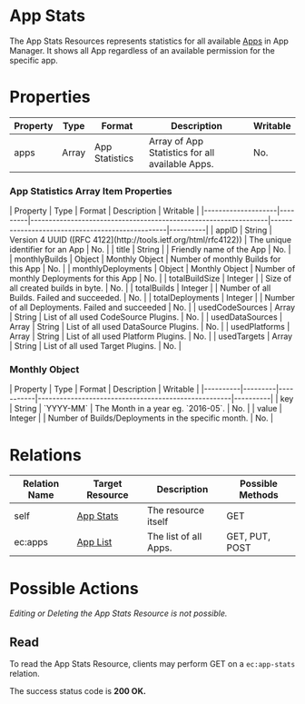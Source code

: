 # App Stats

The App Stats Resources represents statistics for all available [Apps](./app/) in App Manager. It shows all App regardless of an available permission for the specific app.

# Properties

| Property | Type  | Format         | Description                                     | Writable |
|----------|-------|----------------|-------------------------------------------------|----------|
| apps     | Array | App Statistics | Array of App Statistics for all available Apps. | No.      |

<h3>App Statistics Array Item Properties</h3>
| Property           | Type    | Format                                                          | Description                                     | Writable |
|--------------------|---------|-----------------------------------------------------------------|-------------------------------------------------|----------|
| appID              | String  | Version 4 UUID ([RFC 4122](http://tools.ietf.org/html/rfc4122)) | The unique identifier for an App                | No.      |
| title              | String  |                                                                 | Friendly name of the App                        | No.      |
| monthlyBuilds      | Object  | Monthly Object                                                  | Number of monthly Builds for this App           | No.      |
| monthlyDeployments | Object  | Monthly Object                                                  | Number of monthly Deployments for this App      | No.      |
| totalBuildSize     | Integer |                                                                 | Size of all created builds in byte.             | No.      |
| totalBuilds        | Integer |                                                                 | Number of all Builds. Failed and succeeded.     | No.      |
| totalDeployments   | Integer |                                                                 | Number of all Deployments. Failed and succeeded | No.      |
| usedCodeSources    | Array   | String                                                          | List of all used CodeSource Plugins.            | No.      |
| usedDataSources    | Array   | String                                                          | List of all used DataSource Plugins.            | No.      |
| usedPlatforms      | Array   | String                                                          | List of all used Platform Plugins.              | No.      |
| usedTargets        | Array   | String                                                          | List of all used Target Plugins.                | No.      |

<h3>Monthly Object</h3>
| Property | Type    | Format    | Description                                         | Writable |
|----------|---------|-----------|-----------------------------------------------------|----------|
| key      | String  | `YYYY-MM` | The Month in a year eg. `2016-05`.                  | No.      |
| value    | Integer |           | Number of Builds/Deployments in the specific month. | No.      |

# Relations

| Relation Name  | Target Resource         | Description           | Possible Methods |
|----------------|-------------------------|-----------------------|------------------|
| self           | [App Stats](#)          | The resource itself   | GET              |
| ec:apps        | [App List](./app/#list) | The list of all Apps. | GET, PUT, POST   |

# Possible Actions

*Editing or Deleting the App Stats Resource is not possible.* 

## Read

To read the App Stats Resource, clients may perform GET on a `ec:app-stats` relation.

The success status code is **200 OK.**
